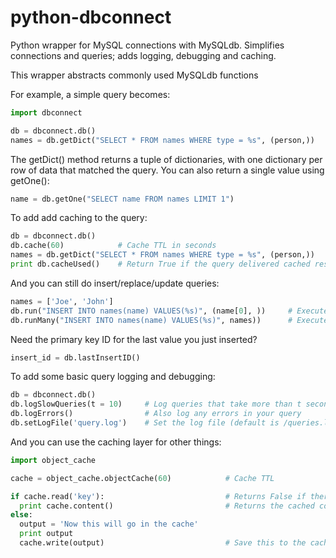 # python-dbconnect

Python wrapper for MySQL connections with MySQLdb. Simplifies connections and queries; adds logging, debugging and caching.

This wrapper abstracts commonly used MySQLdb functions

For example, a simple query becomes:
~~~python
import dbconnect

db = dbconnect.db()
names = db.getDict("SELECT * FROM names WHERE type = %s", (person,))
~~~

The getDict() method returns a tuple of dictionaries, with one dictionary per row of data that matched the query. You can also return a single value using getOne():

~~~python
name = db.getOne("SELECT name FROM names LIMIT 1")
~~~

To add add caching to the query:

~~~python
db = dbconnect.db()
db.cache(60)            # Cache TTL in seconds
names = db.getDict("SELECT * FROM names WHERE type = %s", (person,))
print db.cacheUsed()    # Return True if the query delivered cached results
~~~

And you can still do insert/replace/update queries:

~~~python
names = ['Joe', 'John']
db.run("INSERT INTO names(name) VALUES(%s)", (name[0], ))     # Execute one query
db.runMany("INSERT INTO names(name) VALUES(%s)", names))      # Execute query for a list of values
~~~

Need the primary key ID for the last value you just inserted?

~~~python
insert_id = db.lastInsertID()
~~~

To add some basic query logging and debugging:

~~~python
db = dbconnect.db()
db.logSlowQueries(t = 10)     # Log queries that take more than t seconds
db.logErrors()                # Also log any errors in your query
db.setLogFile('query.log')    # Set the log file (default is /queries.log)
~~~

And you can use the caching layer for other things:
~~~python
import object_cache

cache = object_cache.objectCache(60)            # Cache TTL

if cache.read('key'):                           # Returns False if there is no non-expired cached value
  print cache.content()                         # Returns the cached content
else:
  output = 'Now this will go in the cache'
  print output
  cache.write(output)                           # Save this to the cache

~~~
